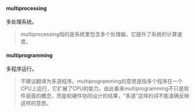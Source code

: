 #### multiprocessing

多处理系统。

> multiprocessing指的是系统里包含多个处理器，它提升了系统的计算速度。

#### multiprogramming

多程序运行。

> 不建议翻译为多道程序。multiprogramming的意思是指多个程序在一个CPU上运行，它扩展了CPU的能力。由此看来multiprogramming不只是软件层面的概念，而是软硬件协同设计的结果，“多道”这样的词不能准确反映这样的意思。